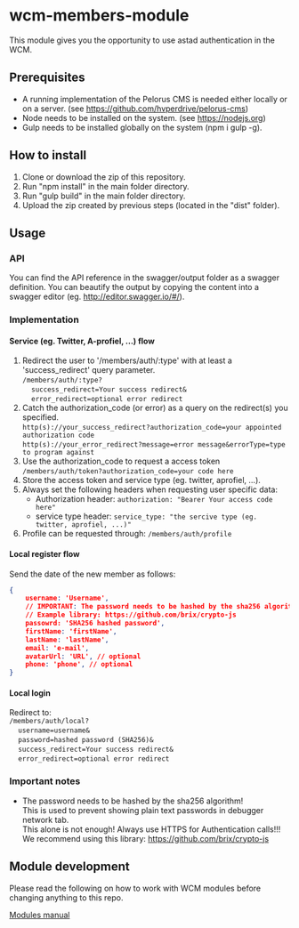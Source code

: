 # wcm-members-module

This module gives you the opportunity to use astad authentication in the WCM.

## Prerequisites
 - A running implementation of the Pelorus CMS is needed either locally or on a server.
 (see https://github.com/hvperdrive/pelorus-cms)
 - Node needs to be installed on the system.
 (see https://nodejs.org)
 - Gulp needs to be installed globally on the system (npm i gulp -g).

## How to install
1. Clone or download the zip of this repository.
2. Run "npm install" in the main folder directory.
3. Run "gulp build" in the main folder directory.
4. Upload the zip created by previous steps (located in the "dist" folder).

## Usage

### API
You can find the API reference in the swagger/output folder as a swagger definition.
You can beautify the output by copying the content into a swagger editor (eg. http://editor.swagger.io/#/).

### Implementation

#### Service (eg. Twitter, A-profiel, ...) flow
1. Redirect the user to '/members/auth/:type' with at least a 'success_redirect' query parameter. <br>
`/members/auth/:type?` <br>
&nbsp;&nbsp;&nbsp;&nbsp;`success_redirect=Your success redirect&` <br>
&nbsp;&nbsp;&nbsp;&nbsp;`error_redirect=optional error redirect`
2. Catch the authorization_code (or error) as a query on the redirect(s) you specified. <br>
`http(s)://your_success_redirect?authorization_code=your appointed authorization code` <br>
`http(s)://your_error_redirect?message=error message&errorType=type to program against`
3. Use the authorization_code to request a access token <br>
`/members/auth/token?authorization_code=your code here`
4. Store the access token and service type (eg. twitter, aprofiel, ...).
5. Always set the following headers when requesting user specific data:
    - Authorization header: `authorization: "Bearer Your access code here"`
    - service type header: `service_type: "the sercive type (eg. twitter, aprofiel, ...)"`
6. Profile can be requested through: `/members/auth/profile`

#### Local register flow
Send the date of the new member as follows:
```json
{
    username: 'Username',
    // IMPORTANT: The password needs to be hashed by the sha256 algorithm!
    // Example library: https://github.com/brix/crypto-js
    passowrd: 'SHA256 hashed password',
    firstName: 'firstName',
    lastName: 'lastName',
    email: 'e-mail',
    avatarUrl: 'URL', // optional
    phone: 'phone', // optional
}
```

#### Local login
Redirect to: <br>
`/members/auth/local?` <br>
&nbsp;&nbsp;&nbsp;&nbsp;`username=username&` <br>
&nbsp;&nbsp;&nbsp;&nbsp;`password=hashed password (SHA256)&` <br>
&nbsp;&nbsp;&nbsp;&nbsp;`success_redirect=Your success redirect&` <br>
&nbsp;&nbsp;&nbsp;&nbsp;`error_redirect=optional error redirect`

### Important notes

- The password needs to be hashed by the sha256 algorithm! <br>
This is used to prevent showing plain text passwords in debugger network tab. <br>
This alone is not enough! Always use HTTPS for Authentication calls!!! <br>
We recommend using this library: https://github.com/brix/crypto-js

## Module development

Please read the following on how to work with WCM modules before changing anything to this repo.

[Modules manual](https://github.com/hvperdrive/pelorus-cms/blob/develop/readmes/modules.md)
